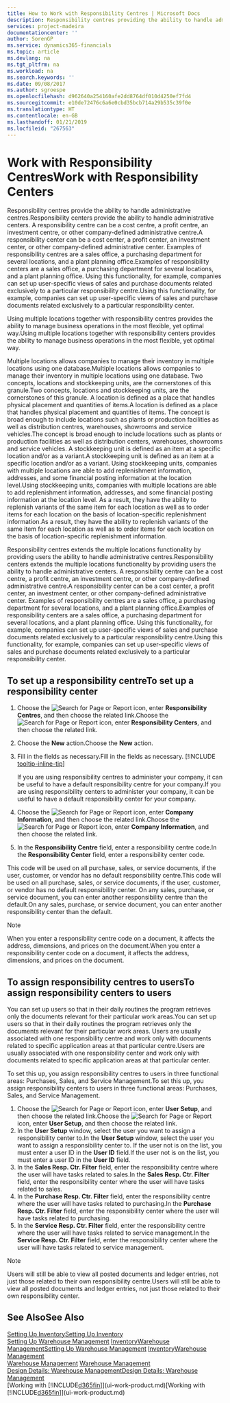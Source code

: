 ```yaml
---
title: How to Work with Responsibility Centres | Microsoft Docs
description: Responsibility centres providing the ability to handle administrative centres. A responsibility centre can be a cost centre, a profit centre, an investment centre, or other company-defined administrative centre.
services: project-madeira
documentationcenter: ''
author: SorenGP
ms.service: dynamics365-financials
ms.topic: article
ms.devlang: na
ms.tgt_pltfrm: na
ms.workload: na
ms.search.keywords: ''
ms.date: 09/08/2017
ms.author: sgroespe
ms.openlocfilehash: d962640a254160afe2dd8764df010d4250ef7fd4
ms.sourcegitcommit: e10de72476c6a6e0cbd35bcb714a29b535c39f0e
ms.translationtype: HT
ms.contentlocale: en-GB
ms.lasthandoff: 01/21/2019
ms.locfileid: "267563"
---
```

# <a name="work-with-responsibility-centers"></a><span data-ttu-id="8e6f2-104">Work with Responsibility Centres</span><span class="sxs-lookup"><span data-stu-id="8e6f2-104">Work with Responsibility Centers</span></span>
<span data-ttu-id="8e6f2-105">Responsibility centres provide the ability to handle administrative centres.</span><span class="sxs-lookup"><span data-stu-id="8e6f2-105">Responsibility centers provide the ability to handle administrative centers.</span></span> <span data-ttu-id="8e6f2-106">A responsibility centre can be a cost centre, a profit centre, an investment centre, or other company-defined administrative centre.</span><span class="sxs-lookup"><span data-stu-id="8e6f2-106">A responsibility center can be a cost center, a profit center, an investment center, or other company-defined administrative center.</span></span> <span data-ttu-id="8e6f2-107">Examples of responsibility centres are a sales office, a purchasing department for several locations, and a plant planning office.</span><span class="sxs-lookup"><span data-stu-id="8e6f2-107">Examples of responsibility centers are a sales office, a purchasing department for several locations, and a plant planning office.</span></span> <span data-ttu-id="8e6f2-108">Using this functionality, for example, companies can set up user-specific views of sales and purchase documents related exclusively to a particular responsibility centre.</span><span class="sxs-lookup"><span data-stu-id="8e6f2-108">Using this functionality, for example, companies can set up user-specific views of sales and purchase documents related exclusively to a particular responsibility center.</span></span>  

<span data-ttu-id="8e6f2-109">Using multiple locations together with responsibility centres provides the ability to manage business operations in the most flexible, yet optimal way.</span><span class="sxs-lookup"><span data-stu-id="8e6f2-109">Using multiple locations together with responsibility centers provides the ability to manage business operations in the most flexible, yet optimal way.</span></span>

<span data-ttu-id="8e6f2-110">Multiple locations allows companies to manage their inventory in multiple locations using one database.</span><span class="sxs-lookup"><span data-stu-id="8e6f2-110">Multiple locations allows companies to manage their inventory in multiple locations using one database.</span></span> <span data-ttu-id="8e6f2-111">Two concepts, locations and stockkeeping units, are the cornerstones of this granule.</span><span class="sxs-lookup"><span data-stu-id="8e6f2-111">Two concepts, locations and stockkeeping units, are the cornerstones of this granule.</span></span> <span data-ttu-id="8e6f2-112">A location is defined as a place that handles physical placement and quantities of items.</span><span class="sxs-lookup"><span data-stu-id="8e6f2-112">A location is defined as a place that handles physical placement and quantities of items.</span></span> <span data-ttu-id="8e6f2-113">The concept is broad enough to include locations such as plants or production facilities as well as distribution centres, warehouses, showrooms and service vehicles.</span><span class="sxs-lookup"><span data-stu-id="8e6f2-113">The concept is broad enough to include locations such as plants or production facilities as well as distribution centers, warehouses, showrooms and service vehicles.</span></span> <span data-ttu-id="8e6f2-114">A stockkeeping unit is defined as an item at a specific location and/or as a variant.</span><span class="sxs-lookup"><span data-stu-id="8e6f2-114">A stockkeeping unit is defined as an item at a specific location and/or as a variant.</span></span> <span data-ttu-id="8e6f2-115">Using stockkeeping units, companies with multiple locations are able to add replenishment information, addresses, and some financial posting information at the location level.</span><span class="sxs-lookup"><span data-stu-id="8e6f2-115">Using stockkeeping units, companies with multiple locations are able to add replenishment information, addresses, and some financial posting information at the location level.</span></span> <span data-ttu-id="8e6f2-116">As a result, they have the ability to replenish variants of the same item for each location as well as to order items for each location on the basis of location-specific replenishment information.</span><span class="sxs-lookup"><span data-stu-id="8e6f2-116">As a result, they have the ability to replenish variants of the same item for each location as well as to order items for each location on the basis of location-specific replenishment information.</span></span>  

<span data-ttu-id="8e6f2-117">Responsibility centres extends the multiple locations functionality by providing users the ability to handle administrative centres.</span><span class="sxs-lookup"><span data-stu-id="8e6f2-117">Responsibility centers extends the multiple locations functionality by providing users the ability to handle administrative centers.</span></span> <span data-ttu-id="8e6f2-118">A responsibility centre can be a cost centre, a profit centre, an investment centre, or other company-defined administrative centre.</span><span class="sxs-lookup"><span data-stu-id="8e6f2-118">A responsibility center can be a cost center, a profit center, an investment center, or other company-defined administrative center.</span></span> <span data-ttu-id="8e6f2-119">Examples of responsibility centres are a sales office, a purchasing department for several locations, and a plant planning office.</span><span class="sxs-lookup"><span data-stu-id="8e6f2-119">Examples of responsibility centers are a sales office, a purchasing department for several locations, and a plant planning office.</span></span> <span data-ttu-id="8e6f2-120">Using this functionality, for example, companies can set up user-specific views of sales and purchase documents related exclusively to a particular responsibility centre.</span><span class="sxs-lookup"><span data-stu-id="8e6f2-120">Using this functionality, for example, companies can set up user-specific views of sales and purchase documents related exclusively to a particular responsibility center.</span></span>

## <a name="to-set-up-a-responsibility-center"></a><span data-ttu-id="8e6f2-121">To set up a responsibility centre</span><span class="sxs-lookup"><span data-stu-id="8e6f2-121">To set up a responsibility center</span></span>  
1. <span data-ttu-id="8e6f2-122">Choose the ![Search for Page or Report](media/ui-search/search_small.png "Search for Page or Report icon") icon, enter **Responsibility Centres**, and then choose the related link.</span><span class="sxs-lookup"><span data-stu-id="8e6f2-122">Choose the ![Search for Page or Report](media/ui-search/search_small.png "Search for Page or Report icon") icon, enter **Responsibility Centers**, and then choose the related link.</span></span>  
2. <span data-ttu-id="8e6f2-123">Choose the **New** action.</span><span class="sxs-lookup"><span data-stu-id="8e6f2-123">Choose the **New** action.</span></span>  
3. <span data-ttu-id="8e6f2-124">Fill in the fields as necessary.</span><span class="sxs-lookup"><span data-stu-id="8e6f2-124">Fill in the fields as necessary.</span></span> [!INCLUDE [tooltip-inline-tip](includes/tooltip-inline-tip_md.md)]  

   <span data-ttu-id="8e6f2-125">If you are using responsibility centres to administer your company, it can be useful to have a default responsibility centre for your company.</span><span class="sxs-lookup"><span data-stu-id="8e6f2-125">If you are using responsibility centers to administer your company, it can be useful to have a default responsibility center for your company.</span></span>
4. <span data-ttu-id="8e6f2-126">Choose the ![Search for Page or Report](media/ui-search/search_small.png "Search for Page or Report icon") icon, enter **Company Information**, and then choose the related link.</span><span class="sxs-lookup"><span data-stu-id="8e6f2-126">Choose the ![Search for Page or Report](media/ui-search/search_small.png "Search for Page or Report icon") icon, enter **Company Information**, and then choose the related link.</span></span>
5. <span data-ttu-id="8e6f2-127">In the **Responsibility Centre** field, enter a responsibility centre code.</span><span class="sxs-lookup"><span data-stu-id="8e6f2-127">In the **Responsibility Center** field, enter a responsibility center code.</span></span>

<span data-ttu-id="8e6f2-128">This code will be used on all purchase, sales, or service documents, if the user, customer, or vendor has no default responsibility centre.</span><span class="sxs-lookup"><span data-stu-id="8e6f2-128">This code will be used on all purchase, sales, or service documents, if the user, customer, or vendor has no default responsibility center.</span></span> <span data-ttu-id="8e6f2-129">On any sales, purchase, or service document, you can enter another responsibility centre than the default.</span><span class="sxs-lookup"><span data-stu-id="8e6f2-129">On any sales, purchase, or service document, you can enter another responsibility center than the default.</span></span>

> [!NOTE]  
>  <span data-ttu-id="8e6f2-130">When you enter a responsibility centre code on a document, it affects the address, dimensions, and prices on the document.</span><span class="sxs-lookup"><span data-stu-id="8e6f2-130">When you enter a responsibility center code on a document, it affects the address, dimensions, and prices on the document.</span></span>  

## <a name="to-assign-responsibility-centers-to-users"></a><span data-ttu-id="8e6f2-131">To assign responsibility centres to users</span><span class="sxs-lookup"><span data-stu-id="8e6f2-131">To assign responsibility centers to users</span></span>  
<span data-ttu-id="8e6f2-132">You can set up users so that in their daily routines the program retrieves only the documents relevant for their particular work areas.</span><span class="sxs-lookup"><span data-stu-id="8e6f2-132">You can set up users so that in their daily routines the program retrieves only the documents relevant for their particular work areas.</span></span> <span data-ttu-id="8e6f2-133">Users are usually associated with one responsibility centre and work only with documents related to specific application areas at that particular centre.</span><span class="sxs-lookup"><span data-stu-id="8e6f2-133">Users are usually associated with one responsibility center and work only with documents related to specific application areas at that particular center.</span></span>  

<span data-ttu-id="8e6f2-134">To set this up, you assign responsibility centres to users in three functional areas: Purchases, Sales, and Service Management.</span><span class="sxs-lookup"><span data-stu-id="8e6f2-134">To set this up, you assign responsibility centers to users in three functional areas: Purchases, Sales, and Service Management.</span></span>  

1.  <span data-ttu-id="8e6f2-135">Choose the ![Search for Page or Report](media/ui-search/search_small.png "Search for Page or Report icon") icon, enter **User Setup**, and then choose the related link.</span><span class="sxs-lookup"><span data-stu-id="8e6f2-135">Choose the ![Search for Page or Report](media/ui-search/search_small.png "Search for Page or Report icon") icon, enter **User Setup**, and then choose the related link.</span></span>  
2.  <span data-ttu-id="8e6f2-136">In the **User Setup** window, select the user you want to assign a responsibility center to.</span><span class="sxs-lookup"><span data-stu-id="8e6f2-136">In the **User Setup** window, select the user you want to assign a responsibility center to.</span></span> <span data-ttu-id="8e6f2-137">If the user not is on the list, you must enter a user ID in the **User ID** field.</span><span class="sxs-lookup"><span data-stu-id="8e6f2-137">If the user not is on the list, you must enter a user ID in the **User ID** field.</span></span>  
3.  <span data-ttu-id="8e6f2-138">In the **Sales Resp. Ctr. Filter** field, enter the responsibility centre where the user will have tasks related to sales.</span><span class="sxs-lookup"><span data-stu-id="8e6f2-138">In the **Sales Resp. Ctr. Filter** field, enter the responsibility center where the user will have tasks related to sales.</span></span>  
4.  <span data-ttu-id="8e6f2-139">In the **Purchase Resp. Ctr. Filter** field, enter the responsibility centre where the user will have tasks related to purchasing.</span><span class="sxs-lookup"><span data-stu-id="8e6f2-139">In the **Purchase Resp. Ctr. Filter** field, enter the responsibility center where the user will have tasks related to purchasing.</span></span>  
5.  <span data-ttu-id="8e6f2-140">In the **Service Resp. Ctr. Filter** field, enter the responsibility centre where the user will have tasks related to service management.</span><span class="sxs-lookup"><span data-stu-id="8e6f2-140">In the **Service Resp. Ctr. Filter** field, enter the responsibility center where the user will have tasks related to service management.</span></span>  

> [!NOTE]  
>  <span data-ttu-id="8e6f2-141">Users will still be able to view all posted documents and ledger entries, not just those related to their own responsibility centre.</span><span class="sxs-lookup"><span data-stu-id="8e6f2-141">Users will still be able to view all posted documents and ledger entries, not just those related to their own responsibility center.</span></span>

## <a name="see-also"></a><span data-ttu-id="8e6f2-142">See Also</span><span class="sxs-lookup"><span data-stu-id="8e6f2-142">See Also</span></span>  
[<span data-ttu-id="8e6f2-143">Setting Up Inventory</span><span class="sxs-lookup"><span data-stu-id="8e6f2-143">Setting Up Inventory</span></span>](inventory-setup-inventory.md)  
<span data-ttu-id="8e6f2-144">[Setting Up Warehouse Management](warehouse-setup-warehouse.md)
[Inventory](inventory-manage-inventory.md)[Warehouse Management](warehouse-manage-warehouse.md)</span><span class="sxs-lookup"><span data-stu-id="8e6f2-144">[Setting Up Warehouse Management](warehouse-setup-warehouse.md)
[Inventory](inventory-manage-inventory.md)[Warehouse Management](warehouse-manage-warehouse.md)</span></span>  
<span data-ttu-id="8e6f2-145">[Warehouse Management](warehouse-manage-warehouse.md)  </span><span class="sxs-lookup"><span data-stu-id="8e6f2-145">[Warehouse Management](warehouse-manage-warehouse.md)  </span></span>  
[<span data-ttu-id="8e6f2-146">Design Details: Warehouse Management</span><span class="sxs-lookup"><span data-stu-id="8e6f2-146">Design Details: Warehouse Management</span></span>](design-details-warehouse-management.md)  
<span data-ttu-id="8e6f2-147">[Working with [!INCLUDE[d365fin](includes/d365fin_md.md)]](ui-work-product.md)</span><span class="sxs-lookup"><span data-stu-id="8e6f2-147">[Working with [!INCLUDE[d365fin](includes/d365fin_md.md)]](ui-work-product.md)</span></span>
